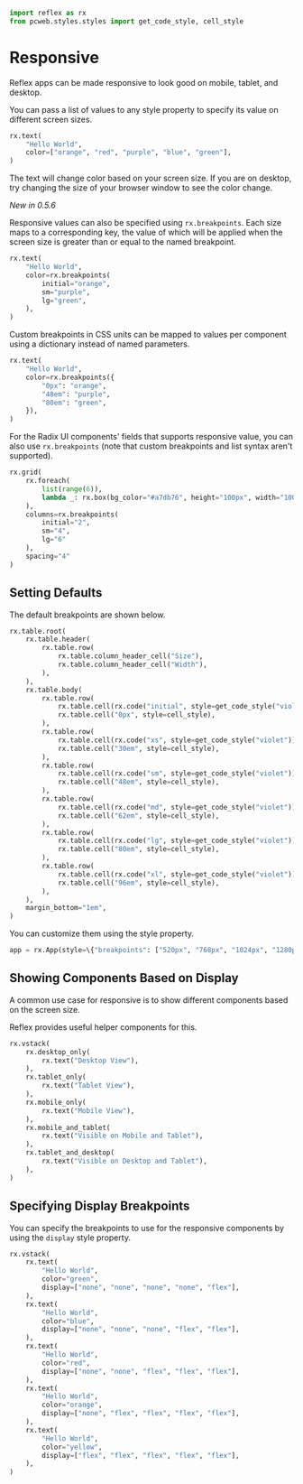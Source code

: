 ```python exec
import reflex as rx
from pcweb.styles.styles import get_code_style, cell_style
```

# Responsive

Reflex apps can be made responsive to look good on mobile, tablet, and desktop.

You can pass a list of values to any style property to specify its value on different screen sizes.

```python demo
rx.text(
    "Hello World",
    color=["orange", "red", "purple", "blue", "green"],
)
```

The text will change color based on your screen size. If you are on desktop, try changing the size of your browser window to see the color change.

_New in 0.5.6_

Responsive values can also be specified using `rx.breakpoints`. Each size maps to a corresponding key, the value of which will be applied when the screen size is greater than or equal to the named breakpoint.

```python demo
rx.text(
    "Hello World",
    color=rx.breakpoints(
        initial="orange",
        sm="purple",
        lg="green",
    ),
)
```

Custom breakpoints in CSS units can be mapped to values per component using a dictionary instead of named parameters.

```python
rx.text(
    "Hello World",
    color=rx.breakpoints({
        "0px": "orange",
        "48em": "purple",
        "80em": "green",
    }),
)
```

For the Radix UI components' fields that supports responsive value, you can also use `rx.breakpoints` (note that custom breakpoints and list syntax aren't supported).

```python demo
rx.grid(
    rx.foreach(
        list(range(6)),
        lambda _: rx.box(bg_color="#a7db76", height="100px", width="100px")
    ),
    columns=rx.breakpoints(
        initial="2",
        sm="4",
        lg="6"
    ),
    spacing="4"
)
```

## Setting Defaults

The default breakpoints are shown below.

```python eval
rx.table.root(
    rx.table.header(
        rx.table.row(
            rx.table.column_header_cell("Size"),
            rx.table.column_header_cell("Width"),
        ),
    ),
    rx.table.body(
        rx.table.row(
            rx.table.cell(rx.code("initial", style=get_code_style("violet"))),
            rx.table.cell("0px", style=cell_style),
        ),
        rx.table.row(
            rx.table.cell(rx.code("xs", style=get_code_style("violet"))),
            rx.table.cell("30em", style=cell_style),
        ),
        rx.table.row(
            rx.table.cell(rx.code("sm", style=get_code_style("violet"))),
            rx.table.cell("48em", style=cell_style),
        ),
        rx.table.row(
            rx.table.cell(rx.code("md", style=get_code_style("violet"))),
            rx.table.cell("62em", style=cell_style),
        ),
        rx.table.row(
            rx.table.cell(rx.code("lg", style=get_code_style("violet"))),
            rx.table.cell("80em", style=cell_style),
        ),
        rx.table.row(
            rx.table.cell(rx.code("xl", style=get_code_style("violet"))),
            rx.table.cell("96em", style=cell_style),
        ),
    ),
    margin_bottom="1em",
)
```

You can customize them using the style property.

```python
app = rx.App(style=\{"breakpoints": ["520px", "768px", "1024px", "1280px", "1640px"]\})
```

## Showing Components Based on Display

A common use case for responsive is to show different components based on the screen size.

Reflex provides useful helper components for this.

```python demo
rx.vstack(
    rx.desktop_only(
        rx.text("Desktop View"),
    ),
    rx.tablet_only(
        rx.text("Tablet View"),
    ),
    rx.mobile_only(
        rx.text("Mobile View"),
    ),
    rx.mobile_and_tablet(
        rx.text("Visible on Mobile and Tablet"),
    ),
    rx.tablet_and_desktop(
        rx.text("Visible on Desktop and Tablet"),
    ),
)
```

## Specifying Display Breakpoints

You can specify the breakpoints to use for the responsive components by using the `display` style property.

```python demo
rx.vstack(
    rx.text(
        "Hello World",
        color="green",
        display=["none", "none", "none", "none", "flex"],
    ),
    rx.text(
        "Hello World",
        color="blue",
        display=["none", "none", "none", "flex", "flex"],
    ),
    rx.text(
        "Hello World",
        color="red",
        display=["none", "none", "flex", "flex", "flex"],
    ),
    rx.text(
        "Hello World",
        color="orange",
        display=["none", "flex", "flex", "flex", "flex"],
    ),
    rx.text(
        "Hello World",
        color="yellow",
        display=["flex", "flex", "flex", "flex", "flex"],
    ),
)
```
